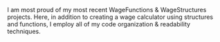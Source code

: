 I am most proud of my most recent WageFunctions & WageStructures projects. Here, in addition to creating a wage calculator using structures and functions, I employ all of my code organization & readability techniques.
